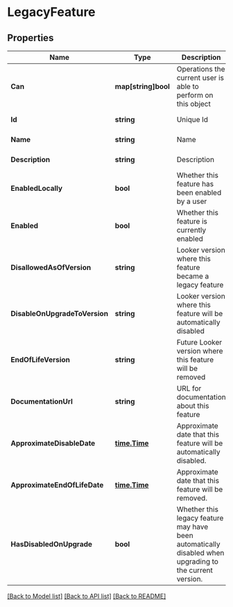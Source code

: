 # LegacyFeature

## Properties

Name | Type | Description | Notes
------------ | ------------- | ------------- | -------------
**Can** | **map[string]bool** | Operations the current user is able to perform on this object | [optional] [readonly] 
**Id** | **string** | Unique Id | [optional] [readonly] 
**Name** | **string** | Name | [optional] [readonly] 
**Description** | **string** | Description | [optional] [readonly] 
**EnabledLocally** | **bool** | Whether this feature has been enabled by a user | [optional] 
**Enabled** | **bool** | Whether this feature is currently enabled | [optional] [readonly] 
**DisallowedAsOfVersion** | **string** | Looker version where this feature became a legacy feature | [optional] [readonly] 
**DisableOnUpgradeToVersion** | **string** | Looker version where this feature will be automatically disabled | [optional] [readonly] 
**EndOfLifeVersion** | **string** | Future Looker version where this feature will be removed | [optional] [readonly] 
**DocumentationUrl** | **string** | URL for documentation about this feature | [optional] [readonly] 
**ApproximateDisableDate** | [**time.Time**](time.Time.md) | Approximate date that this feature will be automatically disabled. | [optional] [readonly] 
**ApproximateEndOfLifeDate** | [**time.Time**](time.Time.md) | Approximate date that this feature will be removed. | [optional] [readonly] 
**HasDisabledOnUpgrade** | **bool** | Whether this legacy feature may have been automatically disabled when upgrading to the current version. | [optional] [readonly] 

[[Back to Model list]](../README.md#documentation-for-models) [[Back to API list]](../README.md#documentation-for-api-endpoints) [[Back to README]](../README.md)


